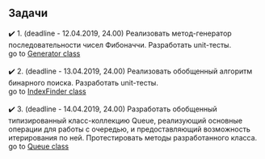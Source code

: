 ## Задачи
:heavy_check_mark: 1. (deadline - 12.04.2019, 24.00) Реализовать метод-генератор последовательности чисел Фибоначчи. Разработать unit-тесты. <br/>
go to [Generator class](https://github.com/UltramarineDev/NET1.S.2019.Sokolova.11/blob/master/SequenceManipulations/Generator.cs)
<br/><br/>
:heavy_check_mark: 2. (deadline - 13.04.2019, 24.00) Реализовать обобщенный алгоритм бинарного поиска. Разработать unit-тесты.<br/>
go to [IndexFinder class](https://github.com/UltramarineDev/NET1.S.2019.Sokolova.11/blob/master/SequenceManipulations/IndexFinder.cs)
<br/><br/>
:heavy_check_mark: 3. (deadline - 14.04.2019, 24.00) Разработать обобщенный типизированный класс-коллекцию Queue<T>, реализующий основные операции для работы с очередью, и предоставляющий возможность итерирования по ней. Протестировать методы разработанного класса.<br/>
go to [Queue class](https://github.com/UltramarineDev/NET1.S.2019.Sokolova.11/blob/master/SequenceManipulations/Queue.cs)
